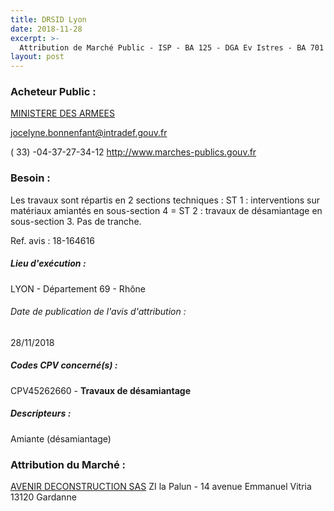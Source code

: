 ```yaml
---
title: DRSID Lyon
date: 2018-11-28
excerpt: >-
  Attribution de Marché Public - ISP - BA 125 - DGA Ev Istres - BA 701 - EPMu Miramas et Fontvieille (13) - Accord cadre à bons de commande pour travaux de désamiantage (section 3 et 4) (ESID-18-168)
layout: post
---
```


### Acheteur Public : 
<a href="/acheteur-131/siren-110090016"> MINISTERE DES ARMEES</a><br/>



jocelyne.bonnenfant@intradef.gouv.fr

( 33) -04-37-27-34-12
http://www.marches-publics.gouv.fr
### Besoin :

Les travaux sont répartis en 2 sections techniques : ST 1 : interventions sur matériaux amiantés en sous-section 4 = ST 2 : travaux de désamiantage en sous-section 3. Pas de tranche.

Ref. avis : 18-164616


##### Lieu d'exécution :

LYON - Département 69 - Rhône

###### Date de publication de l'avis d'attribution : 
28/11/2018

##### Codes CPV concerné(s) :
CPV45262660 - **Travaux de désamiantage** <br/>

##### Descripteurs :
Amiante (désamiantage) <br/>

### Attribution du Marché :
<a href="/entreprise-557/siren-413824319"> AVENIR DECONSTRUCTION SAS</a>    ZI la Palun - 14 avenue Emmanuel Vitria 13120 Gardanne <br/>
